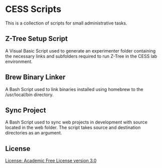 CESS Scripts
=============
This is a collection of scripts for small administrative tasks.

Z-Tree Setup Script
--------------
A Visual Basic Script used to generate an experimenter folder
containing the necessary links and subfolders required to run
Z-Tree in the CESS lab environment.

Brew Binary Linker
------------------
A Bash Script used to link binaries installed using homebrew
to the /usr/local/bin directory.

Sync Project
------------------
A Bash Script used to sync web projects in development with 
source located in the web folder. The script takes source and 
destination directories as an argument.

License
------------------
[License: Academic Free License version 3.0](http://www.opensource.org/licenses/afl-3.0.php)
